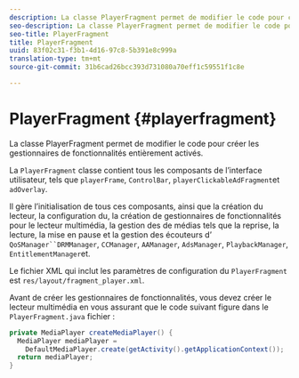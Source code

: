 ```yaml
---
description: La classe PlayerFragment permet de modifier le code pour créer les gestionnaires de fonctionnalités entièrement activés.
seo-description: La classe PlayerFragment permet de modifier le code pour créer les gestionnaires de fonctionnalités entièrement activés.
seo-title: PlayerFragment
title: PlayerFragment
uuid: 83f02c31-f3b1-4d16-97c8-5b391e8c999a
translation-type: tm+mt
source-git-commit: 31b6cad26bcc393d731080a70eff1c59551f1c8e

---
```



# PlayerFragment {#playerfragment}

La classe PlayerFragment permet de modifier le code pour créer les gestionnaires de fonctionnalités entièrement activés.

La `PlayerFragment` classe contient tous les composants de l’interface utilisateur, tels que `playerFrame`, `ControlBar`, `playerClickableAdFragment`et `adOverlay`.

Il gère l’initialisation de tous ces composants, ainsi que la création du lecteur, la configuration du, la création de gestionnaires de fonctionnalités pour le lecteur multimédia, la gestion des de médias  tels que la reprise, la lecture, la mise en pause et la gestion des écouteurs d’ `QoSManager``DRMManager`, `CCManager`, `AAManager`, `AdsManager`, `PlaybackManager`, `EntitlementManager`et.

Le fichier XML qui inclut les paramètres de configuration du `PlayerFragment` est `res/layout/fragment_player.xml`.

Avant de créer les gestionnaires de fonctionnalités, vous devez créer le lecteur multimédia en vous assurant que le code suivant figure dans le `PlayerFragment.java` fichier :

```java
private MediaPlayer createMediaPlayer() { 
  MediaPlayer mediaPlayer =  
    DefaultMediaPlayer.create(getActivity().getApplicationContext()); 
  return mediaPlayer; 
}
```
